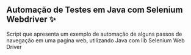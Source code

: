 ## Automação de Testes em Java com Selenium Webdriver ✨

Script que apresenta um exemplo de automação de alguns passos de navegação em uma pagina web, utilizando Java com lib Selenium Web Driver





